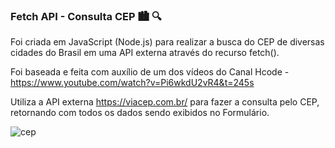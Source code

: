 ### Fetch API - Consulta CEP 🏙️ 🔍
Foi criada em JavaScript (Node.js) para realizar a busca do CEP de diversas cidades do Brasil em uma API externa através do recurso fetch().

Foi baseada e feita com auxílio de um dos vídeos do Canal Hcode - https://www.youtube.com/watch?v=Pi6wkdU2vR4&t=245s

Utiliza a API externa https://viacep.com.br/ para fazer a consulta pelo CEP, retornando com todos os dados sendo exibidos no Formulário.

![cep](https://user-images.githubusercontent.com/96146165/158839240-7e3e49af-fca2-423a-9147-cea3ef6080ff.png)
